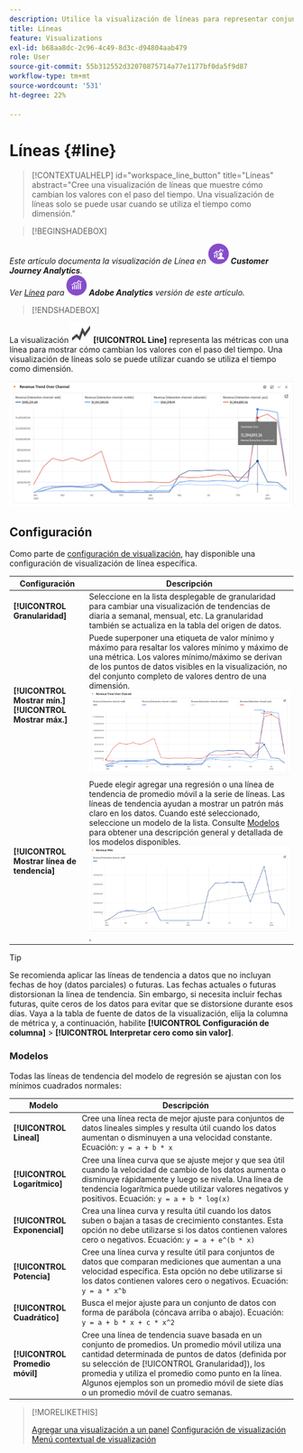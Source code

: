 ```yaml
---
description: Utilice la visualización de líneas para representar conjuntos de datos de tendencias (basados en el tiempo)
title: Líneas
feature: Visualizations
exl-id: b68aa8dc-2c96-4c49-8d3c-d94804aab479
role: User
source-git-commit: 55b312552d32070875714a77e1177bf0da5f9d87
workflow-type: tm+mt
source-wordcount: '531'
ht-degree: 22%

---
```


# Líneas {#line}

<!-- markdownlint-disable MD034 -->

>[!CONTEXTUALHELP]
>id="workspace_line_button"
>title="Líneas"
>abstract="Cree una visualización de líneas que muestre cómo cambian los valores con el paso del tiempo. Una visualización de líneas solo se puede usar cuando se utiliza el tiempo como dimensión."

<!-- markdownlint-enable MD034 -->


>[!BEGINSHADEBOX]

_Este artículo documenta la visualización de Línea en_ ![CustomerJourneyAnalytics](/help/assets/icons/CustomerJourneyAnalytics.svg) _**Customer Journey Analytics**._<br/>_Ver [Línea](https://experienceleague.adobe.com/en/docs/analytics/analyze/analysis-workspace/visualizations/line) para_ ![AdobeAnalytics](/help/assets/icons/AdobeAnalytics.svg) _**Adobe Analytics** versión de este artículo._

>[!ENDSHADEBOX]


La visualización ![GraphTrend](/help/assets/icons/GraphTrend.svg) **[!UICONTROL Line]** representa las métricas con una línea para mostrar cómo cambian los valores con el paso del tiempo. Una visualización de líneas solo se puede utilizar cuando se utiliza el tiempo como dimensión.

<!--
>[!NOTE]
>
>The Line visualization soon feature [intelligent captions](/help/analysis-workspace/visualizations/intelligent-captions.md).

The Line visualization represents metrics using a line to show how values change over a period of time. A line chart can be used only when time is used as a dimension.
-->

![Visualización de líneas](assets/line-viz.png)


## Configuración

Como parte de [configuración de visualización](freeform-analysis-visualizations.md#settings), hay disponible una configuración de visualización de línea específica.

| Configuración | Descripción |
|---|---|
| **[!UICONTROL Granularidad]** | Seleccione en la lista desplegable de granularidad para cambiar una visualización de tendencias de diaria a semanal, mensual, etc. La granularidad también se actualiza en la tabla del origen de datos. |
| **[!UICONTROL Mostrar mín.]** <br/>**[!UICONTROL Mostrar máx.]** | Puede superponer una etiqueta de valor mínimo y máximo para resaltar los valores mínimo y máximo de una métrica. Los valores mínimo/máximo se derivan de los puntos de datos visibles en la visualización, no del conjunto completo de valores dentro de una dimensión.<br/>![Una superposición con la etiqueta de valor mínimo y máximo.](assets/min-max-labels.png) |
| **[!UICONTROL Mostrar línea de tendencia]** | Puede elegir agregar una regresión o una línea de tendencia de promedio móvil a la serie de líneas. Las líneas de tendencia ayudan a mostrar un patrón más claro en los datos. Cuando esté seleccionado, seleccione un modelo de la lista. Consulte [Modelos](#models) para obtener una descripción general y detallada de los modelos disponibles.<br/>![Línea de tendencia lineal](assets/show-linear-trendline.png). |

>[!TIP]
>
>Se recomienda aplicar las líneas de tendencia a datos que no incluyan fechas de hoy (datos parciales) o futuras. Las fechas actuales o futuras distorsionan la línea de tendencia. Sin embargo, si necesita incluir fechas futuras, quite ceros de los datos para evitar que se distorsione durante esos días. Vaya a la tabla de fuente de datos de la visualización, elija la columna de métrica y, a continuación, habilite **[!UICONTROL Configuración de columna]** > **[!UICONTROL Interpretar cero como sin valor]**.



### Modelos

Todas las líneas de tendencia del modelo de regresión se ajustan con los mínimos cuadrados normales:

| Modelo | Descripción |
| --- | --- |
| **[!UICONTROL Lineal]** | Cree una línea recta de mejor ajuste para conjuntos de datos lineales simples y resulta útil cuando los datos aumentan o disminuyen a una velocidad constante. Ecuación: `y = a + b * x` |
| **[!UICONTROL Logarítmico]** | Cree una línea curva que se ajuste mejor y que sea útil cuando la velocidad de cambio de los datos aumenta o disminuye rápidamente y luego se nivela. Una línea de tendencia logarítmica puede utilizar valores negativos y positivos. Ecuación: `y = a + b * log(x)` |
| **[!UICONTROL Exponencial]** | Crea una línea curva y resulta útil cuando los datos suben o bajan a tasas de crecimiento constantes. Esta opción no debe utilizarse si los datos contienen valores cero o negativos. Ecuación: `y = a + e^(b * x)` |
| **[!UICONTROL Potencia]** | Cree una línea curva y resulte útil para conjuntos de datos que comparan mediciones que aumentan a una velocidad específica. Esta opción no debe utilizarse si los datos contienen valores cero o negativos. Ecuación: `y = a * x^b` |
| **[!UICONTROL Cuadrático]** | Busca el mejor ajuste para un conjunto de datos con forma de parábola (cóncava arriba o abajo). Ecuación: `y = a + b * x + c * x^2` |
| **[!UICONTROL Promedio móvil]** | Cree una línea de tendencia suave basada en un conjunto de promedios. Un promedio móvil utiliza una cantidad determinada de puntos de datos (definida por su selección de [!UICONTROL Granularidad]), los promedia y utiliza el promedio como punto en la línea. Algunos ejemplos son un promedio móvil de siete días o un promedio móvil de cuatro semanas. |

>[!MORELIKETHIS]
>
>[Agregar una visualización a un panel](/help/analysis-workspace/visualizations/freeform-analysis-visualizations.md#add-visualizations-to-a-panel)
>[Configuración de visualización](/help/analysis-workspace/visualizations/freeform-analysis-visualizations.md#settings)
>[Menú contextual de visualización ](/help/analysis-workspace/visualizations/freeform-analysis-visualizations.md#context-menu)
>


